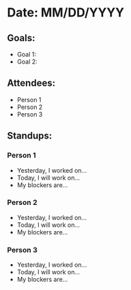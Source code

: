# Date: MM/DD/YYYY

## Goals:
- Goal 1:
- Goal 2:

## Attendees:
- Person 1
- Person 2
- Person 3

## Standups:

### Person 1
- Yesterday, I worked on...
- Today, I will work on...
- My blockers are...

### Person 2
- Yesterday, I worked on...
- Today, I will work on...
- My blockers are...

### Person 3
- Yesterday, I worked on...
- Today, I will work on...
- My blockers are...